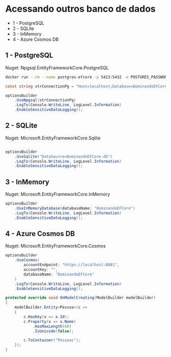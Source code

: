 # Acessando outros banco de dados

* 1 - PostgreSQL
* 2 - SQLite
* 3 - InMemory
* 4 - Azure Cosmos DB


## 1 - PostgreSQL

Nuget:
Npgsql.EntityFrameworkCore.PostgreSQL

```bash
docker run --rm --name postgres-efcore -p 5423:5432 -e POSTGRES_PASSWORD=123 -d postgres
```

```c#
const string strConnectionPg = "Host=localhost;Database=DominandoEFCore;Username=postgres;Password=123";

optionsBuilder
    .UseNpgsql(strConnectionPg)    
    .LogTo(Console.WriteLine, LogLevel.Information)
    .EnableSensitiveDataLogging();
```


## 2 - SQLite

Nuget:
Microsoft.EntityFrameworkCore.Sqlite

```c#

optionsBuilder    
    .UseSqlite("DataSource=DominandoEFCore.db")
    .LogTo(Console.WriteLine, LogLevel.Information)
    .EnableSensitiveDataLogging();

```


## 3 - InMemory

Nuget: Microsoft.EntityFrameworkCore.InMemory

```c#
optionsBuilder    
    .UseInMemoryDatabase(databaseName: "DominandoEFCore")
    .LogTo(Console.WriteLine, LogLevel.Information)
    .EnableSensitiveDataLogging();
```

## 4 - Azure Cosmos DB

Nuget: Microsoft.EntityFrameworkCore.Cosmos

```c#
optionsBuilder    
    .UseCosmos(
        accountEndpoint: "https://localhost:8081",
        accountKey: "",
        databaseName: "DominandoEFCore"
    )
    .LogTo(Console.WriteLine, LogLevel.Information)
    .EnableSensitiveDataLogging();

protected override void OnModelCreating(ModelBuilder modelBuilder)
{
    modelBuilder.Entity<Pessoa>(c =>
    {
        c.HasKey(x => x.Id);
        c.Property(x => x.Nome)
            .HasMaxLength(60)
            .IsUnicode(false);

        c.ToContainer("Pessoas");
    });
}
```
